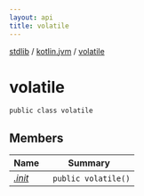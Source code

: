 ```yaml
---
layout: api
title: volatile
---
```

[stdlib](../../index.html) / [kotlin.jvm](../index.html) / [volatile](index.html)

# volatile

```
public class volatile
```
## Members
| Name | Summary |
|------|---------|
|[*.init*](_init_.html)|&nbsp;&nbsp;`public volatile()`<br>|
